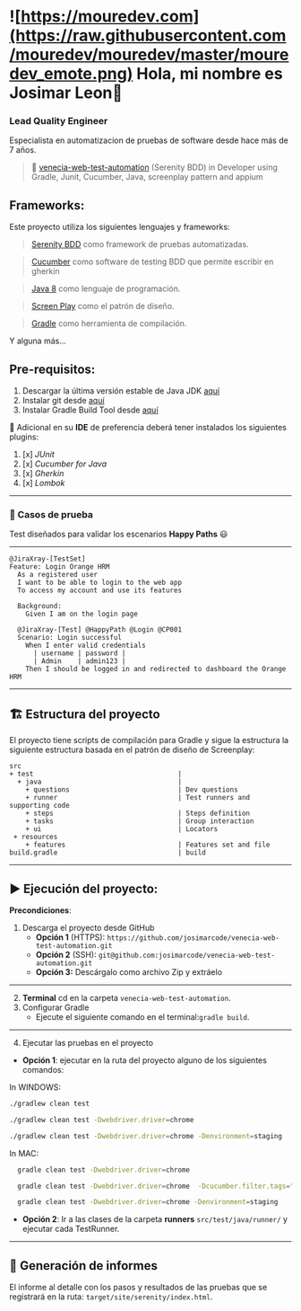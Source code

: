 
# ![https://mouredev.com](https://raw.githubusercontent.com/mouredev/mouredev/master/mouredev_emote.png) Hola, mi nombre es Josimar Leon👋
### Lead Quality Engineer



Especialista en automatizacion de pruebas de software desde hace más de 7 años.

> 👥 [venecia-web-test-automation](https://mvp.microsoft.com/es-es/PublicProfile/5004970) (Serenity BDD) in Developer using Gradle, Junit, Cucumber, Java, screenplay pattern and appium

## Frameworks:
Este proyecto utiliza los siguientes lenguajes y frameworks:
> [Serenity BDD](https://serenity-bdd.github.io/theserenitybook/latest/index.html) como framework de pruebas
automatizadas.

> [Cucumber](https://cucumber.io/) como software de testing BDD que permite escribir en gherkin

> [Java 8](https://www.oracle.com/co/java/technologies/javase/jdk11-archive-downloads.html) como lenguaje de
programación.

> [Screen Play](https://serenity-js.org/handbook/thinking-in-serenity-js/screenplay-pattern.html) como el patrón de
diseño.

> [Gradle](https://gradle.org/) como herramienta de compilación.

Y alguna más...

##  Pre-requisitos:

1. Descargar la última versión estable de Java
   JDK [aquí](https://www.oracle.com/co/java/technologies/javase/jdk11-archive-downloads.html)
2. Instalar git desde [aquí](https://git-scm.com)
3. Instalar Gradle Build Tool desde [aquí](https://gradle.org/install/)


👀 Adicional en su **IDE** de preferencia deberá tener instalados los siguientes plugins:

1. [x] *JUnit*
2. [x] *Cucumber for Java*
3. [x] *Gherkin*
4. [x] *Lombok*

***

### 🧪 Casos de prueba

Test diseñados para validar los escenarios **Happy Paths** 😃

***
```Gherkin
@JiraXray-[TestSet]
Feature: Login Orange HRM
  As a registered user
  I want to be able to login to the web app
  To access my account and use its features

  Background:
    Given I am on the login page

  @JiraXray-[Test] @HappyPath @Login @CP001
  Scenario: Login successful
    When I enter valid credentials
      | username | password |
      | Admin    | admin123 |
    Then I should be logged in and redirected to dashboard the Orange HRM
```

***

## 🏗️ Estructura del proyecto

El proyecto tiene scripts de compilación para Gradle y sigue la estructura la siguiente estructura basada en el patrón
de diseño de Screenplay:

```Gherkin
src
+ test                                    |
  + java                                  | 
    + questions                           | Dev questions
    + runner                              | Test runners and supporting code
    + steps                               | Steps definition
    + tasks                               | Group interaction
    + ui                                  | Locators
 + resources                              
    + features                            | Features set and file
build.gradle                              | build
```

***

## ▶️ Ejecución del proyecto:

**Precondiciones**:

1. Descarga el proyecto desde GitHub
    * **Opción 1** (HTTPS): `https://github.com/josimarcode/venecia-web-test-automation.git`
    * **Opción 2** (SSH): `git@github.com:josimarcode/venecia-web-test-automation.git`
    * **Opción 3:** Descárgalo como archivo Zip y extráelo

***

2. **Terminal** cd en la carpeta `venecia-web-test-automation`.
3. Configurar Gradle
    * Ejecute el siguiente comando en el terminal:`gradle build`.

***

4. Ejecutar las pruebas en el proyecto
* **Opción 1**: ejecutar en la ruta del proyecto alguno de los siguientes comandos:
 
In WINDOWS:          
```bash                   
./gradlew clean test
```
```bash 
./gradlew clean test -Dwebdriver.driver=chrome 
``` 
```bash 
./gradlew clean test -Dwebdriver.driver=chrome -Denvironment=staging 
```  
In MAC:
```bash
  gradle clean test -Dwebdriver.driver=chrome
```
```bash
  gradle clean test -Dwebdriver.driver=chrome  -Dcucumber.filter.tags="@CP001"
```
```bash
  gradle clean test -Dwebdriver.driver=chrome -Denvironment=staging 
```
* **Opción 2**: Ir a las clases de la carpeta **runners** `src/test/java/runner/` y ejecutar
  cada TestRunner.

***

## 📄 Generación de informes

El informe al detalle con los pasos y resultados de las pruebas que se registrará en la ruta:
`target/site/serenity/index.html`.







































